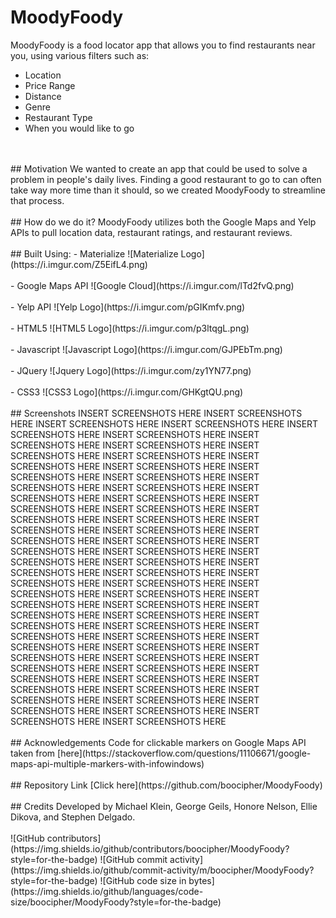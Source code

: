 # MoodyFoody
MoodyFoody is a food locator app that allows you to find restaurants near you, using various filters such as:
- Location
- Price Range
- Distance
- Genre
- Restaurant Type
- When you would like to go
<br />
<br />
## Motivation
We wanted to create an app that could be used to solve a problem in people's daily lives. Finding a good restaurant to go to can often take way more time than it should, so we created MoodyFoody to streamline that process.
<br />
<br />
## How do we do it?
MoodyFoody utilizes both the Google Maps and Yelp APIs to pull location data, restaurant ratings, and restaurant reviews.
<br />
<br />
## Built Using:
- Materialize
![Materialize Logo](https://i.imgur.com/Z5EifL4.png)
<br />
<br />
- Google Maps API
![Google Cloud](https://i.imgur.com/lTd2fvQ.png)
<br />
<br />
- Yelp API
![Yelp Logo](https://i.imgur.com/pGIKmfv.png)
<br />
<br />
- HTML5
![HTML5 Logo](https://i.imgur.com/p3ltqgL.png)
<br />
<br />
- Javascript
![Javascript Logo](https://i.imgur.com/GJPEbTm.png)
<br />
<br />
- JQuery
![Jquery Logo](https://i.imgur.com/zy1YN77.png)
<br />
<br />
- CSS3
![CSS3 Logo](https://i.imgur.com/GHKgtQU.png)
<br />
<br />
## Screenshots
INSERT SCREENSHOTS HERE INSERT SCREENSHOTS HERE INSERT SCREENSHOTS HERE INSERT SCREENSHOTS HERE INSERT SCREENSHOTS HERE INSERT SCREENSHOTS HERE INSERT SCREENSHOTS HERE INSERT SCREENSHOTS HERE INSERT SCREENSHOTS HERE INSERT SCREENSHOTS HERE INSERT SCREENSHOTS HERE INSERT SCREENSHOTS HERE INSERT SCREENSHOTS HERE INSERT SCREENSHOTS HERE INSERT SCREENSHOTS HERE INSERT SCREENSHOTS HERE INSERT SCREENSHOTS HERE INSERT SCREENSHOTS HERE INSERT SCREENSHOTS HERE INSERT SCREENSHOTS HERE INSERT SCREENSHOTS HERE INSERT SCREENSHOTS HERE INSERT SCREENSHOTS HERE INSERT SCREENSHOTS HERE INSERT SCREENSHOTS HERE INSERT SCREENSHOTS HERE INSERT SCREENSHOTS HERE INSERT SCREENSHOTS HERE INSERT SCREENSHOTS HERE INSERT SCREENSHOTS HERE INSERT SCREENSHOTS HERE INSERT SCREENSHOTS HERE INSERT SCREENSHOTS HERE INSERT SCREENSHOTS HERE INSERT SCREENSHOTS HERE INSERT SCREENSHOTS HERE INSERT SCREENSHOTS HERE INSERT SCREENSHOTS HERE INSERT SCREENSHOTS HERE INSERT SCREENSHOTS HERE INSERT SCREENSHOTS HERE INSERT SCREENSHOTS HERE INSERT SCREENSHOTS HERE INSERT SCREENSHOTS HERE INSERT SCREENSHOTS HERE INSERT SCREENSHOTS HERE INSERT SCREENSHOTS HERE INSERT SCREENSHOTS HERE INSERT SCREENSHOTS HERE INSERT SCREENSHOTS HERE INSERT SCREENSHOTS HERE INSERT SCREENSHOTS HERE INSERT SCREENSHOTS HERE INSERT SCREENSHOTS HERE INSERT SCREENSHOTS HERE INSERT SCREENSHOTS HERE INSERT SCREENSHOTS HERE INSERT SCREENSHOTS HERE INSERT SCREENSHOTS HERE INSERT SCREENSHOTS HERE
<br />
<br />
## Acknowledgements
Code for clickable markers on Google Maps API taken from [here](https://stackoverflow.com/questions/11106671/google-maps-api-multiple-markers-with-infowindows)
<br />
<br />
## Repository Link
[Click here](https://github.com/boocipher/MoodyFoody)
<br />
<br />
## Credits
Developed by Michael Klein, George Geils, Honore Nelson, Ellie Dikova, and Stephen Delgado.
<br />
<br />
![GitHub contributors](https://img.shields.io/github/contributors/boocipher/MoodyFoody?style=for-the-badge) ![GitHub commit activity](https://img.shields.io/github/commit-activity/m/boocipher/MoodyFoody?style=for-the-badge) ![GitHub code size in bytes](https://img.shields.io/github/languages/code-size/boocipher/MoodyFoody?style=for-the-badge)